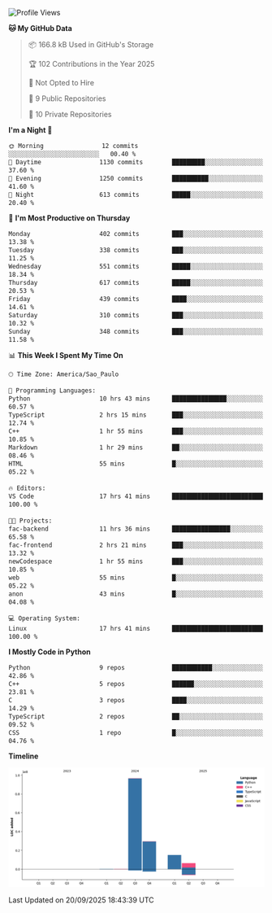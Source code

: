 <!--START_SECTION:waka-->
![Profile Views](http://img.shields.io/badge/Profile%20Views-5-blue)

**🐱 My GitHub Data** 

> 📦 166.8 kB Used in GitHub's Storage 
 > 
> 🏆 102 Contributions in the Year 2025
 > 
> 🚫 Not Opted to Hire
 > 
> 📜 9 Public Repositories 
 > 
> 🔑 10 Private Repositories 
 > 
**I'm a Night 🦉** 

```text
🌞 Morning                12 commits          ░░░░░░░░░░░░░░░░░░░░░░░░░   00.40 % 
🌆 Daytime                1130 commits        █████████░░░░░░░░░░░░░░░░   37.60 % 
🌃 Evening                1250 commits        ██████████░░░░░░░░░░░░░░░   41.60 % 
🌙 Night                  613 commits         █████░░░░░░░░░░░░░░░░░░░░   20.40 % 
```
📅 **I'm Most Productive on Thursday** 

```text
Monday                   402 commits         ███░░░░░░░░░░░░░░░░░░░░░░   13.38 % 
Tuesday                  338 commits         ███░░░░░░░░░░░░░░░░░░░░░░   11.25 % 
Wednesday                551 commits         █████░░░░░░░░░░░░░░░░░░░░   18.34 % 
Thursday                 617 commits         █████░░░░░░░░░░░░░░░░░░░░   20.53 % 
Friday                   439 commits         ████░░░░░░░░░░░░░░░░░░░░░   14.61 % 
Saturday                 310 commits         ███░░░░░░░░░░░░░░░░░░░░░░   10.32 % 
Sunday                   348 commits         ███░░░░░░░░░░░░░░░░░░░░░░   11.58 % 
```


📊 **This Week I Spent My Time On** 

```text
🕑︎ Time Zone: America/Sao_Paulo

💬 Programming Languages: 
Python                   10 hrs 43 mins      ███████████████░░░░░░░░░░   60.57 % 
TypeScript               2 hrs 15 mins       ███░░░░░░░░░░░░░░░░░░░░░░   12.74 % 
C++                      1 hr 55 mins        ███░░░░░░░░░░░░░░░░░░░░░░   10.85 % 
Markdown                 1 hr 29 mins        ██░░░░░░░░░░░░░░░░░░░░░░░   08.46 % 
HTML                     55 mins             █░░░░░░░░░░░░░░░░░░░░░░░░   05.22 % 

🔥 Editors: 
VS Code                  17 hrs 41 mins      █████████████████████████   100.00 % 

🐱‍💻 Projects: 
fac-backend              11 hrs 36 mins      ████████████████░░░░░░░░░   65.58 % 
fac-frontend             2 hrs 21 mins       ███░░░░░░░░░░░░░░░░░░░░░░   13.32 % 
newCodespace             1 hr 55 mins        ███░░░░░░░░░░░░░░░░░░░░░░   10.85 % 
web                      55 mins             █░░░░░░░░░░░░░░░░░░░░░░░░   05.22 % 
anon                     43 mins             █░░░░░░░░░░░░░░░░░░░░░░░░   04.08 % 

💻 Operating System: 
Linux                    17 hrs 41 mins      █████████████████████████   100.00 % 
```

**I Mostly Code in Python** 

```text
Python                   9 repos             ███████████░░░░░░░░░░░░░░   42.86 % 
C++                      5 repos             ██████░░░░░░░░░░░░░░░░░░░   23.81 % 
C                        3 repos             ████░░░░░░░░░░░░░░░░░░░░░   14.29 % 
TypeScript               2 repos             ██░░░░░░░░░░░░░░░░░░░░░░░   09.52 % 
CSS                      1 repo              █░░░░░░░░░░░░░░░░░░░░░░░░   04.76 % 
```



**Timeline**

![Lines of Code chart](https://raw.githubusercontent.com/CristhianKapelinski/CristhianKapelinski/main/assets/bar_graph.png)


 Last Updated on 20/09/2025 18:43:39 UTC
<!--END_SECTION:waka-->
